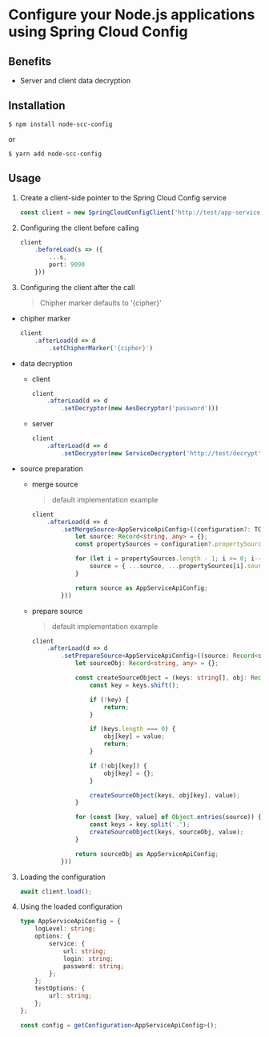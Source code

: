 # Configure your Node.js applications using Spring Cloud Config

## Benefits
* Server and client data decryption

## Installation
```shell
$ npm install node-scc-config
```
or
```shell
$ yarn add node-scc-config
```

## Usage

1. Create a client-side pointer to the Spring Cloud Config service
    ```ts
    const client = new SpringCloudConfigClient('http://test/app-service/development');
    ```

2. Configuring the client before calling
    ```ts
    client
        .beforeLoad(s => ({
            ...s,
            port: 9090
        }))
    ```

2. Configuring the client after the call
    > Chipher marker defaults to '{cipher}'
* chipher marker
    ```ts
    client
        .afterLoad(d => d
            .setChipherMarker('{cipher}')
    ```

* data decryption
    * client
        ```ts
        client
            .afterLoad(d => d
                .setDecryptor(new AesDecryptor('password')))
        ```
    * server
        ```ts
        client
            .afterLoad(d => d
                .setDecryptor(new ServiceDecryptor('http://test/decrypt')))
        ```
* source preparation 
    * merge source
        > default implementation example
        ```ts
        client
            .afterLoad(d => d
                .setMergeSource<AppServiceApiConfig>((configuration?: TConfiguration<AppServiceApiConfig>) => {
                    let source: Record<string, any> = {};
                    const propertySources = configuration?.propertySources ?? [];

                    for (let i = propertySources.length - 1; i >= 0; i--) {
                        source = { ...source, ...propertySources[i].source };
                    }

                    return source as AppServiceApiConfig;
                }))
        ```
    * prepare source
        > default implementation example
        ```ts
        client
            .afterLoad(d => d
                .setPrepareSource<AppServiceApiConfig>((source: Record<string, any>)=>{
                    let sourceObj: Record<string, any> = {};

                    const createSourceObject = (keys: string[], obj: Record<string, any>, value: string) => {
                        const key = keys.shift();

                        if (!key) {
                            return;
                        }

                        if (keys.length === 0) {
                            obj[key] = value;
                            return;
                        }

                        if (!obj[key]) {
                            obj[key] = {};
                        }

                        createSourceObject(keys, obj[key], value);
                    }

                    for (const [key, value] of Object.entries(source)) {
                        const keys = key.split('.');
                        createSourceObject(keys, sourceObj, value);
                    }

                    return sourceObj as AppServiceApiConfig;
                }))
        ```
3. Loading the configuration
    ```ts
    await client.load();
    ```

4. Using the loaded configuration
    ```ts
    type AppServiceApiConfig = {
        logLevel: string;
        options: {
            service: {
                url: string;
                login: string;
                password: string;
            };
        };
        testOptions: {
            url: string;
        };
    };

    const config = getConfiguration<AppServiceApiConfig>();
    ```
